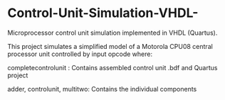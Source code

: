 # Control-Unit-Simulation-VHDL-
Microprocessor control unit simulation implemented in VHDL (Quartus).

This project simulates a simplified model of a Motorola CPU08 central processor unit controlled by input opcode where:

completecontrolunit : Contains assembled control unit .bdf and Quartus project

adder, controlunit, multitwo: Contains the individual components

